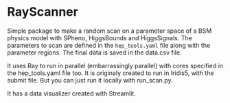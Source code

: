 # RayScanner

Simple package to make a random scan on a parameter space of a BSM physics model with SPheno, HiggsBounds and HiggsSignals. The parameters to scan are defined in the `hep_tools.yaml` file along with the parameter regions. The final data is saved in the data.csv file.

It uses Ray to run in parallel (embarrassingly parallel) with cores specified in the hep_tools.yaml file too. It is originaly created to run in Iridis5, with the submit file. But you can just run it locally with run_scan.py.

It has a data visualizer created with Streamlit.
